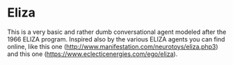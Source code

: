 # Eliza

This is a very basic and rather dumb conversational agent modeled after the 1966 ELIZA program. Inspired also by the various ELIZA agents you can find online, like this one (http://www.manifestation.com/neurotoys/eliza.php3) and this one (https://www.eclecticenergies.com/ego/eliza).
